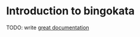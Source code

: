 # Introduction to bingokata

TODO: write [great documentation](http://jacobian.org/writing/what-to-write/)
